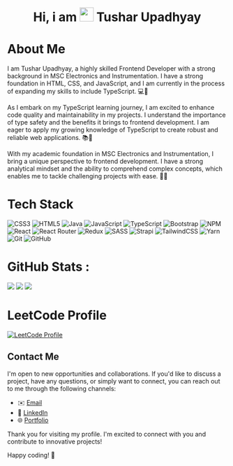 
<div align="center"><h1> Hi, i am <img src="https://raw.githubusercontent.com/TheDudeThatCode/TheDudeThatCode/master/Assets/Hi.gif" width="32px"/> Tushar Upadhyay </h1> </div>

# About Me
I am Tushar Upadhyay, a highly skilled Frontend Developer with a strong background in MSC Electronics and Instrumentation. I have a strong foundation in HTML, CSS, and JavaScript, and I am currently in the process of expanding my skills to include TypeScript. 💻🌱

As I embark on my TypeScript learning journey, I am excited to enhance code quality and maintainability in my projects. I understand the importance of type safety and the benefits it brings to frontend development. I am eager to apply my growing knowledge of TypeScript to create robust and reliable web applications. 📚💪

With my academic foundation in MSC Electronics and Instrumentation, I bring a unique perspective to frontend development. I have a strong analytical mindset and the ability to comprehend complex concepts, which enables me to tackle challenging projects with ease. 🧠🔬



# Tech Stack
![CSS3](https://img.shields.io/badge/css3-%231572B6.svg?logo=css3&logoColor=white&style=for-the-badge)
![HTML5](https://img.shields.io/badge/html5-%23E34F26.svg?logo=html5&logoColor=white&style=for-the-badge)
![Java](https://img.shields.io/badge/java-%23ED8B00.svg?logo=java&logoColor=white&style=for-the-badge)
![JavaScript](https://img.shields.io/badge/javascript-%23323330.svg?logo=javascript&logoColor=%23F7DF1E&style=for-the-badge)
![TypeScript](https://img.shields.io/badge/typescript-%23007ACC.svg?logo=typescript&logoColor=white&style=for-the-badge)
![Bootstrap](https://img.shields.io/badge/bootstrap-%23563D7C.svg?logo=bootstrap&logoColor=white&style=for-the-badge)
![NPM ](https://img.shields.io/badge/NPM-%23000000.svg?logo=npm&logoColor=white&style=for-the-badge)
![React](https://img.shields.io/badge/react-%2320232a.svg?logo=react&logoColor=%2361DAFB&style=for-the-badge)
![React Router](https://img.shields.io/badge/React_Router-CA4245?logo=react-router&logoColor=white&style=for-the-badge)
![Redux](https://img.shields.io/badge/redux-%23593d88.svg?logo=redux&logoColor=white&style=for-the-badge)
![SASS](https://img.shields.io/badge/SASS-hotpink.svg?logo=SASS&logoColor=white&style=for-the-badge)
![Strapi](https://img.shields.io/badge/strapi-%232E7EEA.svg?logo=strapi&logoColor=white&style=for-the-badge)
![TailwindCSS](https://img.shields.io/badge/tailwindcss-%2338B2AC.svg?logo=tailwind-css&logoColor=white&style=for-the-badge)
![Yarn](https://img.shields.io/badge/yarn-%232C8EBB.svg?logo=yarn&logoColor=white&style=for-the-badge)
![Git](https://img.shields.io/badge/git-%23F05033.svg?logo=git&logoColor=white&style=for-the-badge)
![GitHub](https://img.shields.io/badge/github-%23121011.svg?logo=github&logoColor=white&style=for-the-badge)

# GitHub Stats :
![](https://github-readme-stats.vercel.app/api?username=tushar-upadhya&hide_border=false&include_all_commits=false&count_private=false)
![](https://github-readme-streak-stats.herokuapp.com/?user=tushar-upadhya&hide_border=false)
![](https://github-readme-stats.vercel.app/api/top-langs/?username=tushar-upadhya&hide_border=false&include_all_commits=false&count_private=false&layout=compact)




# LeetCode Profile
[![LeetCode Profile](https://img.shields.io/badge/LeetCode-Profile-orange?style=flat-square&logo=leetcode)](https://leetcode.com/YourUsername/)



## Contact Me

I'm open to new opportunities and collaborations. If you'd like to discuss a project, have any questions, or simply want to connect, you can reach out to me through the following channels:

- ✉️ [Email](mailto:tusharupadhyay690@gmail.com)
- 💼 [LinkedIn](https://www.linkedin.com/in/tusharupadhya/)
- 🌐 [Portfolio](https://tusharupadhyay.vercel.app)

Thank you for visiting my profile. I'm excited to connect with you and contribute to innovative projects!

Happy coding! 🚀
